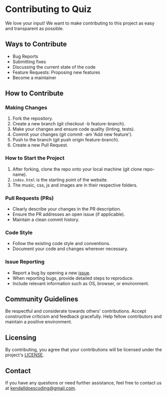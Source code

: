 # Contributing to Quiz

We love your input! We want to make contributing to this project as easy and transparent as possible.

## Ways to Contribute

- Bug Reports
- Submitting fixes
- Discussing the current state of the code
- Feature Requests: Proposing new features
- Become a maintainer

## How to Contribute

### Making Changes

1. Fork the repository.
2. Create a new branch (git checkout -b feature-branch).
3. Make your changes and ensure code quality (linting, tests).
3. Commit your changes (git commit -am 'Add new feature').
3. Push to the branch (git push origin feature-branch).
3. Create a new Pull Request.

### How to Start the Project

1. After forking, clone the repo onto your local machine (git clone repo-name).
2. `index.html` is the starting point of the website.
3. The music, css, js and images are in their respective folders.

### Pull Requests (PRs)

- Clearly describe your changes in the PR description.
- Ensure the PR addresses an open issue (if applicable).
- Maintain a clean commit history.
  
### Code Style

- Follow the existing code style and conventions.
- Document your code and changes wherever necessary.

### Issue Reporting

- Report a bug by opening a new [issue](https://github.com/KendallDoesCoding/quiz/issues/new/choose).
- When reporting bugs, provide detailed steps to reproduce.
- Include relevant information such as OS, browser, or environment.

## Community Guidelines

Be respectful and considerate towards others' contributions.
Accept constructive criticism and feedback gracefully.
Help fellow contributors and maintain a positive environment.

## Licensing

By contributing, you agree that your contributions will be licensed under the project's [LICENSE](https://github.com/KendallDoesCoding/quiz/blob/main/LICENSE).

## Contact

If you have any questions or need further assistance, feel free to contact us at <kendalldoescoding@gmail.com>.
